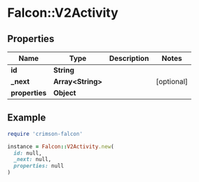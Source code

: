# Falcon::V2Activity

## Properties

| Name | Type | Description | Notes |
| ---- | ---- | ----------- | ----- |
| **id** | **String** |  |  |
| **_next** | **Array&lt;String&gt;** |  | [optional] |
| **properties** | **Object** |  |  |

## Example

```ruby
require 'crimson-falcon'

instance = Falcon::V2Activity.new(
  id: null,
  _next: null,
  properties: null
)
```

